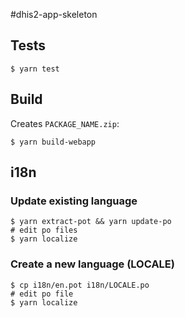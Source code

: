 #dhis2-app-skeleton

## Tests

```
$ yarn test
```

## Build

Creates `PACKAGE_NAME.zip`:

```
$ yarn build-webapp
```

## i18n

### Update existing language

```
$ yarn extract-pot && yarn update-po
# edit po files
$ yarn localize
```

### Create a new language (LOCALE)

```
$ cp i18n/en.pot i18n/LOCALE.po
# edit po file
$ yarn localize
```
